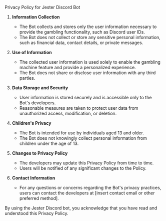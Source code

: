 Privacy Policy for Jester Discord Bot

1. **Information Collection**
   - The Bot collects and stores only the user information necessary to provide the gambling functionality, such as Discord user IDs.
   - The Bot does not collect or store any sensitive personal information, such as financial data, contact details, or private messages.

2. **Use of Information**
   - The collected user information is used solely to enable the gambling machine feature and provide a personalized experience.
   - The Bot does not share or disclose user information with any third parties.

3. **Data Storage and Security**
   - User information is stored securely and is accessible only to the Bot's developers.
   - Reasonable measures are taken to protect user data from unauthorized access, modification, or deletion.

4. **Children's Privacy**
   - The Bot is intended for use by individuals aged 13 and older.
   - The Bot does not knowingly collect personal information from children under the age of 13.

5. **Changes to Privacy Policy**
   - The developers may update this Privacy Policy from time to time.
   - Users will be notified of any significant changes to the Policy.

6. **Contact Information**
   - For any questions or concerns regarding the Bot's privacy practices, users can contact the developers at [insert contact email or other preferred method].

By using the Jester Discord bot, you acknowledge that you have read and understood this Privacy Policy.
